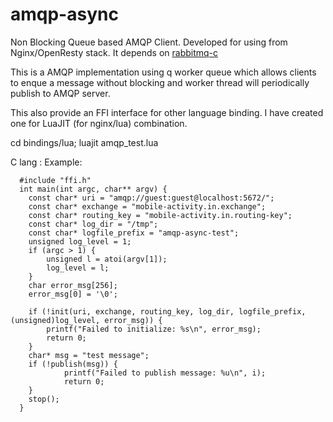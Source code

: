 # amqp-async
Non Blocking Queue based AMQP Client. Developed for using from Nginx/OpenResty stack.  It depends on [rabbitmq-c](https://github.com/alanxz/rabbitmq-c)

This is a AMQP implementation using q worker queue which allows clients to enque a message without blocking and worker thread will periodically publish to AMQP server.  

This also provide an FFI interface for other language binding.  I have created one for LuaJIT (for nginx/lua) combination.

cd bindings/lua;
luajit amqp_test.lua


C lang : Example:

```
  #include "ffi.h"
  int main(int argc, char** argv) {
    const char* uri = "amqp://guest:guest@localhost:5672/";
    const char* exchange = "mobile-activity.in.exchange";
    const char* routing_key = "mobile-activity.in.routing-key";
    const char* log_dir = "/tmp";
    const char* logfile_prefix = "amqp-async-test";
    unsigned log_level = 1;
    if (argc > 1) {
        unsigned l = atoi(argv[1]);
        log_level = l;
    }
    char error_msg[256];
    error_msg[0] = '\0';

    if (!init(uri, exchange, routing_key, log_dir, logfile_prefix, (unsigned)log_level, error_msg)) {
        printf("Failed to initialize: %s\n", error_msg);
        return 0;
    }
    char* msg = "test message";
    if (!publish(msg)) {
            printf("Failed to publish message: %u\n", i);
            return 0;
    }
    stop();
  }
```
    
